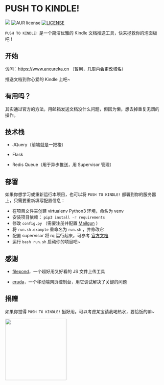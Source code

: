 # PUSH TO KINDLE!

![](<https://img.shields.io/badge/author-aneureka-orange.svg>) ![AUR license](https://img.shields.io/aur/license/yaourt.svg) [![LICENSE](https://img.shields.io/badge/license-Anti%20996-blue.svg)](https://github.com/996icu/996.ICU/blob/master/LICENSE)

`PUSH TO KINDLE!` 是一个简洁优雅的 Kindle 文档推送工具，快来拯救你的泡面板吧！

## 开始

访问：https://www.aneureka.cn （暂用，几周内会更改域名）

推送文档到你心爱的 Kindle 上吧~



## 有用吗？

其实通过官方的方法，用邮箱发送文档没什么问题，但因为懒，想去掉重复无谓的操作。



## 技术栈

- JQuery（前端就是一把梭）

- Flask

- Redis Queue（用于异步推送，用 Supervisor 管理）



## 部署

如果你想学习或重新运行本项目，也可以将 `PUSH TO KINDLE!` 部署到你的服务器上，只需要重新填写配置信息：

- 在项目文件夹创建 virtualenv Python3 环境，命名为 venv
- 安装项目依赖： `pip3 install -r requirements`
- 修改 `config.py` （需要注册并配置 [Mailgun](https://www.mailgun.com/) ）
- 将 `run.sh.example` 重命名为 `run.sh` ，并修改它
- 配置 supervisor 将 rq 运行起来，可参考 [官方文档](http://python-rq.org/patterns/supervisor/)
- 运行 `bash run.sh` 启动你的项目吧~



## 感谢

- [filepond](https://github.com/pqina/filepond)，一个超好用又好看的 JS 文件上传工具

- [eruda](https://github.com/liriliri/eruda)，一个移动端网页控制台，用它调试解决了关键的问题



## 捐赠

如果你觉得 `PUSH TO KINDLE!` 挺好用，可以考虑某宝请我喝热水，要恰饭的嘛~

<img width="200px" src="https://i.loli.net/2019/04/07/5ca9ef413e986.jpg" />

